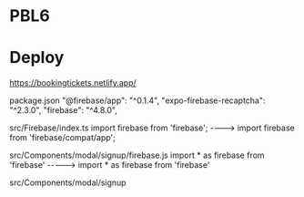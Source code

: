 # PBL6
# Deploy 
 https://bookingtickets.netlify.app/

package.json
    "@firebase/app": "^0.1.4",
    "expo-firebase-recaptcha": "^2.3.0",
    "firebase": "^4.8.0",

src/Firebase/index.ts
    import firebase from 'firebase'; ----> import firebase from 'firebase/compat/app';

src/Components/modal/signup/firebase.js
    import * as firebase from 'firebase' -----> import * as firebase from 'firebase'



src/Components/modal/signup

